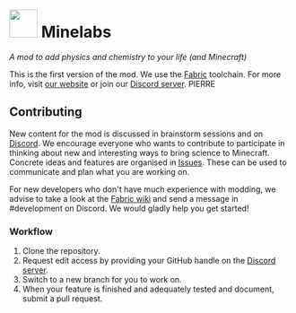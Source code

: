 # <img src="src/main/resources/assets/minelabs/icon.png" height=50px/> Minelabs 
_A mod to add physics and chemistry to your life (and Minecraft)_

This is the first version of the mod. We use the [Fabric](https://fabricmc.net) toolchain. For more info, visit [our website](https://minelabs.be/) or join our [Discord server](https://discord.com/invite/g3zMkEXzRN).
PIERRE
## Contributing

New content for the mod is discussed in brainstorm sessions and on [Discord](https://discord.com/invite/g3zMkEXzRN). We encourage everyone who wants to contribute to participate in thinking about new and interesting ways to bring science to Minecraft. Concrete ideas and features are organised in [Issues](https://github.com/ScicraftLearn/MineLabs/issues). These can be used to communicate and plan what you are working on.

For new developers who don't have much experience with modding, we advise to take a look at the [Fabric wiki](https://fabricmc.net/wiki/doku.php#developing_with_fabric) and send a message in #development on Discord. We would gladly help you get started!

### Workflow
1. Clone the repository.
2. Request edit access by providing your GitHub handle on the [Discord server](https://discord.com/invite/g3zMkEXzRN).
3. Switch to a new branch for you to work on.
4. When your feature is finished and adequately tested and document, submit a pull request.
